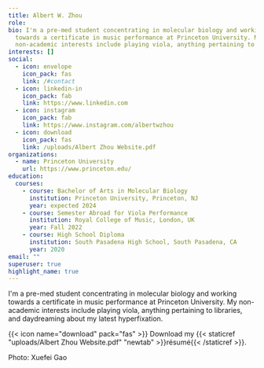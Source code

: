 ```yaml
---
title: Albert W. Zhou
role: 
bio: I'm a pre-med student concentrating in molecular biology and working
  towards a certificate in music performance at Princeton University. My
  non-academic interests include playing viola, anything pertaining to libraries, and daydreaming about my latest hyperfixation.
interests: []
social:
  - icon: envelope
    icon_pack: fas
    link: /#contact
  - icon: linkedin-in
    icon_pack: fab
    link: https://www.linkedin.com
  - icon: instagram
    icon_pack: fab
    link: https://www.instagram.com/albertwzhou
  - icon: download
    icon_pack: fas
    link: /uploads/Albert Zhou Website.pdf
organizations:
  - name: Princeton University
    url: https://www.princeton.edu/
education:
  courses:
    - course: Bachelor of Arts in Molecular Biology
      institution: Princeton University, Princeton, NJ
      year: expected 2024
    - course: Semester Abroad for Viola Performance
      institution: Royal College of Music, London, UK
      year: Fall 2022
    - course: High School Diploma
      institution: South Pasadena High School, South Pasadena, CA
      year: 2020
email: ""
superuser: true
highlight_name: true
---
```

I'm a pre-med student concentrating in molecular biology and working towards a certificate in music performance at Princeton University. My non-academic interests include playing viola, anything pertaining to libraries, and daydreaming about my latest hyperfixation.

{{< icon name="download" pack="fas" >}} Download my {{< staticref "uploads/Albert Zhou Website.pdf" "newtab" >}}résumé{{< /staticref >}}.

Photo: Xuefei Gao
